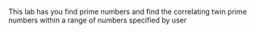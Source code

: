This lab has you find prime numbers and find the correlating twin prime numbers within a range of numbers specified by user
